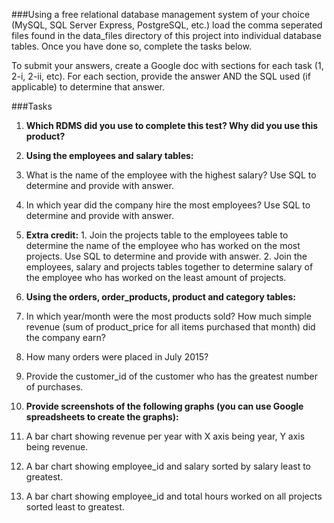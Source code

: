 ###Using a free relational database management system of your choice (MySQL, SQL Server Express, PostgreSQL, etc.) load the comma seperated files found in the data_files directory of this project into individual database tables. Once you have done so, complete the tasks below. 

To submit your answers, create a Google doc with sections for each task (1, 2-i, 2-ii, etc). For each section, provide the answer AND the SQL used (if applicable) to determine that answer.

###Tasks
1. **Which RDMS did you use to complete this test? Why did you use this product?**

2. **Using the employees and salary tables:**
  1. What is the name of the employee with the highest salary? Use SQL to determine and provide with answer.
  2. In which year did the company hire the most employees? Use SQL to determine and provide with answer.
  4. **Extra credit:**
    1. Join the projects table to the employees table to determine the name of the employee who has worked on the most projects. Use SQL to determine and provide with answer.
    2. Join the employees, salary and projects tables together to determine salary of the employee who has worked on the least amount of projects.
    
3. **Using the orders, order_products, product and category tables:**
  1. In which year/month were the most products sold? How much simple revenue (sum of product_price for all items purchased that month) did the company earn?
  2. How many orders were placed in July 2015?
  3. Provide the customer_id of the customer who has the greatest number of purchases.
  
4. **Provide screenshots of the following graphs (you can use Google spreadsheets to create the graphs):**
  1. A bar chart showing revenue per year with X axis being year, Y axis being revenue.
  2. A bar chart showing employee_id and salary sorted by salary least to greatest.
  3. A bar chart showing employee_id and total hours worked on all projects sorted least to greatest.